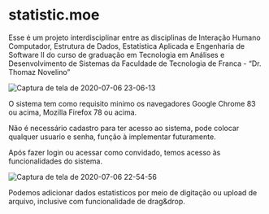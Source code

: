 # statistic.moe
Esse é um projeto interdisciplinar entre as disciplinas de Interação Humano Computador, Estrutura de Dados, Estatística Aplicada e Engenharia de Software II do curso de graduação em Tecnologia em Análises e Desenvolvimento de Sistemas da Faculdade de Tecnologia de Franca - “Dr. Thomaz Novelino”

![Captura de tela de 2020-07-06 23-06-13](https://user-images.githubusercontent.com/43766161/86689461-6320e800-bfdd-11ea-9705-d79308afcc12.png)

O sistema tem como requisito minimo os navegadores Google Chrome 83 ou acima, Mozilla Firefox 78 ou acima.

Não é necessário cadastro para ter acesso ao sistema, pode colocar qualquer usuario e senha, função à implementar futuramente.

Após fazer login ou acessar como convidado, temos acesso às funcionalidades do sistema.

![Captura de tela de 2020-07-06 22-54-56](https://user-images.githubusercontent.com/43766161/86688253-4fc14d00-bfdc-11ea-8c53-d4f69de1d9d1.png)

Podemos adicionar dados estatisticos por meio de digitação ou upload de arquivo, inclusive com funcionalidade de drag&drop.
